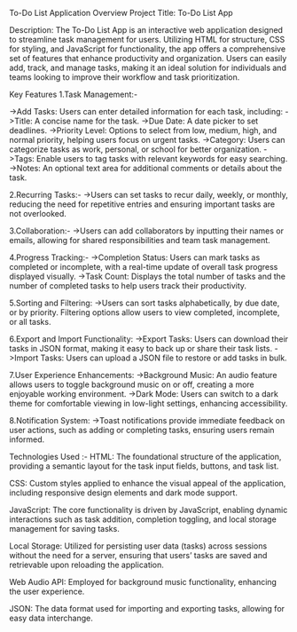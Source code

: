 To-Do List Application Overview Project Title: To-Do List App

Description: The To-Do List App is an interactive web application designed to streamline task management for users. Utilizing HTML for structure, CSS for styling, and JavaScript for functionality, the app offers a comprehensive set of features that enhance productivity and organization. Users can easily add, track, and manage tasks, making it an ideal solution for individuals and teams looking to improve their workflow and task prioritization.

Key Features 1.Task Management:-

->Add Tasks: Users can enter detailed information for each task, including: ->Title: A concise name for the task. ->Due Date: A date picker to set deadlines. ->Priority Level: Options to select from low, medium, high, and normal priority, helping users focus on urgent tasks. ->Category: Users can categorize tasks as work, personal, or school for better organization. ->Tags: Enable users to tag tasks with relevant keywords for easy searching. ->Notes: An optional text area for additional comments or details about the task.

2.Recurring Tasks:- ->Users can set tasks to recur daily, weekly, or monthly, reducing the need for repetitive entries and ensuring important tasks are not overlooked.

3.Collaboration:- ->Users can add collaborators by inputting their names or emails, allowing for shared responsibilities and team task management.

4.Progress Tracking:- ->Completion Status: Users can mark tasks as completed or incomplete, with a real-time update of overall task progress displayed visually. ->Task Count: Displays the total number of tasks and the number of completed tasks to help users track their productivity.

5.Sorting and Filtering: ->Users can sort tasks alphabetically, by due date, or by priority. Filtering options allow users to view completed, incomplete, or all tasks.

6.Export and Import Functionality: ->Export Tasks: Users can download their tasks in JSON format, making it easy to back up or share their task lists. ->Import Tasks: Users can upload a JSON file to restore or add tasks in bulk.

7.User Experience Enhancements: ->Background Music: An audio feature allows users to toggle background music on or off, creating a more enjoyable working environment. ->Dark Mode: Users can switch to a dark theme for comfortable viewing in low-light settings, enhancing accessibility.

8.Notification System: ->Toast notifications provide immediate feedback on user actions, such as adding or completing tasks, ensuring users remain informed.

Technologies Used :- HTML: The foundational structure of the application, providing a semantic layout for the task input fields, buttons, and task list.

CSS: Custom styles applied to enhance the visual appeal of the application, including responsive design elements and dark mode support.

JavaScript: The core functionality is driven by JavaScript, enabling dynamic interactions such as task addition, completion toggling, and local storage management for saving tasks.

Local Storage: Utilized for persisting user data (tasks) across sessions without the need for a server, ensuring that users’ tasks are saved and retrievable upon reloading the application.

Web Audio API: Employed for background music functionality, enhancing the user experience.

JSON: The data format used for importing and exporting tasks, allowing for easy data interchange.
